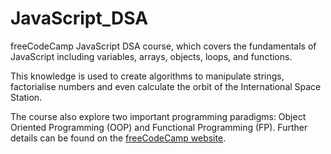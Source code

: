 # JavaScript_DSA

freeCodeCamp JavaScript DSA course, which covers the fundamentals of JavaScript including variables, arrays, objects, loops, and functions.

This knowledge is used to create algorithms to manipulate strings, factorialise numbers and even calculate the orbit of the International Space Station.

The course also explore two important programming paradigms: Object Oriented Programming (OOP) and Functional Programming (FP).
Further details can be found on the [freeCodeCamp website](https://www.freecodecamp.org/learn/javascript-algorithms-and-data-structures/).